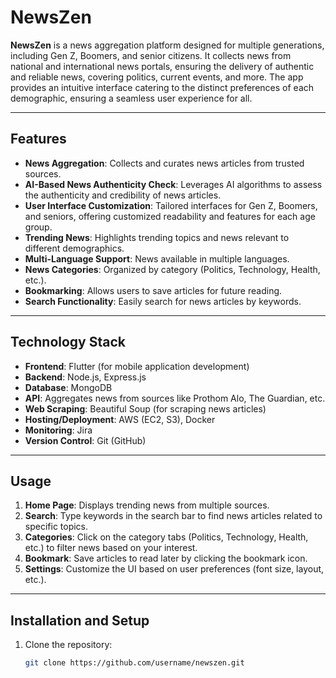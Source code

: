 # NewsZen

**NewsZen** is a news aggregation platform designed for multiple generations, including Gen Z, Boomers, and senior citizens. It collects news from national and international news portals, ensuring the delivery of authentic and reliable news, covering politics, current events, and more. The app provides an intuitive interface catering to the distinct preferences of each demographic, ensuring a seamless user experience for all.

---

## Features

- **News Aggregation**: Collects and curates news articles from trusted sources.
- **AI-Based News Authenticity Check**: Leverages AI algorithms to assess the authenticity and credibility of news articles.
- **User Interface Customization**: Tailored interfaces for Gen Z, Boomers, and seniors, offering customized readability and features for each age group.
- **Trending News**: Highlights trending topics and news relevant to different demographics.
- **Multi-Language Support**: News available in multiple languages.
- **News Categories**: Organized by category (Politics, Technology, Health, etc.).
- **Bookmarking**: Allows users to save articles for future reading.
- **Search Functionality**: Easily search for news articles by keywords.

---

## Technology Stack

- **Frontend**: Flutter (for mobile application development)
- **Backend**: Node.js, Express.js
- **Database**: MongoDB
- **API**: Aggregates news from sources like Prothom Alo, The Guardian, etc.
- **Web Scraping**: Beautiful Soup (for scraping news articles)
- **Hosting/Deployment**: AWS (EC2, S3), Docker
- **Monitoring**: Jira
- **Version Control**: Git (GitHub)

---

## Usage

1. **Home Page**: Displays trending news from multiple sources.
2. **Search**: Type keywords in the search bar to find news articles related to specific topics.
3. **Categories**: Click on the category tabs (Politics, Technology, Health, etc.) to filter news based on your interest.
4. **Bookmark**: Save articles to read later by clicking the bookmark icon.
5. **Settings**: Customize the UI based on user preferences (font size, layout, etc.).

---

## Installation and Setup

1. Clone the repository:
   ```bash
   git clone https://github.com/username/newszen.git

